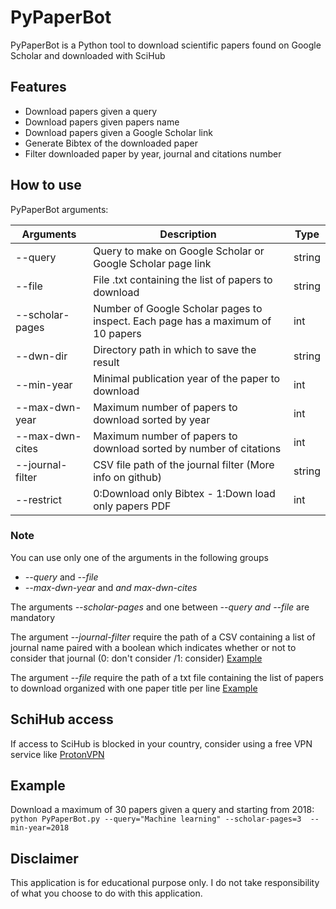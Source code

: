 # PyPaperBot
PyPaperBot is a Python tool to download scientific papers found on Google Scholar and downloaded with SciHub

## Features
- Download papers given a query
- Download papers given papers name
- Download papers given a Google Scholar link
- Generate Bibtex of the downloaded paper
- Filter downloaded paper by year, journal and citations number

## How to use
PyPaperBot arguments:

| Arguments  | Description | Type
| ------------- | ------------- |------------- |
| \-\-query  | Query to make on Google Scholar or Google Scholar page link  |string|
| \-\-file  |File .txt containing the list of papers to download  |string|
| \-\-scholar-pages  | Number of Google Scholar pages to inspect. Each page has a maximum of 10 papers  |int|
| \-\-dwn-dir  | Directory path in which to save the result  |string|
| \-\-min-year  | Minimal publication year of the paper to download  |int|
| \-\-max-dwn-year  | Maximum number of papers to download sorted by year  |int|
| \-\-max-dwn-cites  | Maximum number of papers to download sorted by number of citations  |int|
| \-\-journal-filter  | CSV file path of the journal filter (More info on github)  |string|
| \-\-restrict  | 0:Download only Bibtex - 1:Down load only papers PDF  |int|

### Note
You can use only one of the arguments in the following groups
- *\-\-query* and *\-\-file*
- *\-\-max-dwn-year* and *and max-dwn-cites*

The arguments *\-\-scholar-pages* and one between  *\-\-query *and* \-\-file* are mandatory

The argument *\-\-journal-filter*  require the path of a CSV containing a list of journal name paired with a boolean which indicates whether or not to consider that journal (0: don't consider /1: consider) [Example](https://github.com/ferru97/PyPaperBot/blob/master/file_examples/jurnals.csv)

The argument *\-\-file*  require the path of a txt file containing the list of papers to download organized with one paper title per line [Example](https://github.com/ferru97/PyPaperBot/blob/master/file_examples/papers.txt)

## SchiHub access
If access to SciHub is blocked in your country, consider using a free VPN service like [ProtonVPN](https://protonvpn.com/)

## Example
Download a maximum of 30 papers given a query and starting from 2018:
`python PyPaperBot.py --query="Machine learning" --scholar-pages=3  --min-year=2018`

## Disclaimer
This application is for educational purpose only. I do not take responsibility of what you choose to do with this application.
